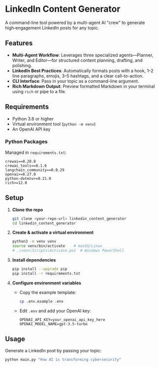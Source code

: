 # LinkedIn Content Generator

A command-line tool powered by a multi-agent AI "crew" to generate high‑engagement LinkedIn posts for any topic.

## Features

- **Multi-Agent Workflow**: Leverages three specialized agents—Planner, Writer, and Editor—for structured content planning, drafting, and polishing.
- **LinkedIn Best Practices**: Automatically formats posts with a hook, 1–2 line paragraphs, emojis, 3–5 hashtags, and a clear call-to-action.
- **CLI Interface**: Pass in your topic as a command-line argument.
- **Rich Markdown Output**: Preview formatted Markdown in your terminal using `rich` or pipe to a file.

## Requirements

- Python 3.8 or higher
- Virtual environment tool (`python -m venv`)
- An OpenAI API key

### Python Packages

Managed in `requirements.txt`:

```text
crewai==0.28.8
crewai_tools==0.1.6
langchain_community==0.0.29
openai>=0.27.0
python-dotenv>=0.21.0
rich>=12.0
```

## Setup

1. **Clone the repo**
   ```bash
   git clone <your-repo-url> linkedin_content_generator
   cd linkedin_content_generator
   ```

2. **Create & activate a virtual environment**
   ```bash
   python3 -m venv venv
   source venv/bin/activate    # macOS/Linux
   # .\venv\Scripts\Activate.ps1  # Windows PowerShell
   ```

3. **Install dependencies**
   ```bash
   pip install --upgrade pip
   pip install -r requirements.txt
   ```

4. **Configure environment variables**
   - Copy the example template:
     ```bash
     cp .env.example .env
     ```
   - Edit `.env` and add your OpenAI key:
     ```text
     OPENAI_API_KEY=your_openai_api_key_here
     OPENAI_MODEL_NAME=gpt-3.5-turbo
     ```

## Usage

Generate a LinkedIn post by passing your topic:

```bash
python main.py "How AI is transforming cybersecurity"
```
